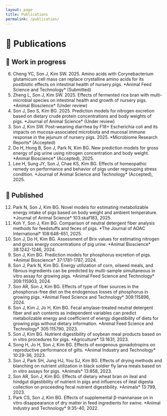```yaml
---
layout: page
title: Publications
permalink: /publication/
---
```


# 📖 Publications

## 🚧 Work in progress

<ol reversed start="6">
<li>Cheng YC, Son J, Kim SW. 2025. Amino acids with Corynebacterium glutamicum cell mass can replace crystalline amino acids for its postbiotic effects on intestinal health of nursery pigs. *Animal Feed Science and Technology* (Submitted)</li>
<li>Zheng L, Son J, Kim SW. 2025. Effects of fermented rice bran with multi-microbial species on intestinal health and growth of nursery pigs. *Animal Bioscience* (Under review)</li>
<li>Son J, Seo S, Kim BG. 2025. Prediction models for nitrogen excretion based on dietary crude protein concentrations and body weights of pigs. *Journal of Animal Science* (Under review)</li>
<li>Son J, Kim SW. Post-weaning diarrhea by F18+ Escherichia coli and its impacts on mucosa-associated microbiota and mucosal immune response in the jejunum of nursery pigs. 2025. *Microbiome Research Reports* (Accepted)</li>
<li>Do H, Hong B, Son J, Park N, Kim BG. New prediction models for gross energy of pig urine using nitrogen concentration and body weight. *Animal Bioscience* (Accepted), 2025.</li>
<li>Lee H, Sung JY, Son J, Chae KS, Kim BG. Effects of homeopathic remedy on performance and behavior of pigs under regrouping stress condition. *Journal of Animal Science and Technology* (Accepted), 2025.</li>
</ol>

## 📖 Published

<ol reversed start="12">
<li>Park N, Son J, Kim BG. Novel models for estimating metabolizable energy intake of pigs based on body weight and ambient temperature. *Journal of Animal Science* 103:skaf183, 2025.</li>
<li>Koh Y, Son J, Kim BG. Comparison of neutral detergent fiber analysis methods for feedstuffs and feces of pigs. *The Journal of AOAC International* 108:648-651, 2025.</li>
<li>Son J, Do H, Kim BG. Assessment of Brix values for estimating nitrogen and gross energy concentrations of pig urine. *Animal Bioscience* 38:1242-1246, 2024.</li>
<li>Son J, Kim BG. Prediction models for phosphorus excretion of pigs. *Animal Bioscience* 37:1781-1787, 2024.</li>
<li>Son J, Park N, Kim BG. Energy utilization of corn, oilseed meals, and fibrous ingredients can be predicted by multi-sample simultaneous in vitro assay for growing pigs. *Animal Feed Science and Technology* 309:115903, 2024.</li>
<li>Son AR, Son J, Kim BG. Effects of type of fiber sources in the phosphorus-free diet on the endogenous losses of phosphorus in growing pigs. *Animal Feed Science and Technology* 309:115896, 2024.</li>
<li>Son J, Kim J, Jo H, Kim BG. Fecal amylase-treated neutral detergent fiber and ash contents as independent variables can predict metabolizable energy and coefficient of energy digestibility of diets for growing pigs without dietary information. *Animal Feed Science and Technology* 305:115790, 2023.</li>
<li>Son J, Kim BG. Nutrient digestibility of soybean meal products based on in vitro procedures for pigs. *Agriculture* 13:1631, 2023.</li>
<li>Song H, Jo H, Son J, Kim BG. Effects of exogenous gonadotropins on reproductive performance of gilts. *Animal Industry and Technology* 10:29-36, 2023.</li>
<li>Son J, Park SH, Jung HJ, You SJ, Kim BG. Effects of drying methods and blanching on nutrient utilization in black soldier fly larva meals based on in vitro assays for pigs. *Animals* 13:858, 2023.</li>
<li>Son AR, Son J, Kim BG. Effects of dietary wheat bran on ileal and hindgut digestibility of nutrient in pigs and influences of ileal digesta collection on proceeding fecal nutrient digestibility. *Animals* 13:799, 2023.</li>
<li>Park CS, Son J, Kim BG. Effects of supplemental β-mannanase on in vitro disappearance of dry matter in feed ingredients for swine. *Animal Industry and Technology* 9:35-40, 2022.</li>
</ol>
